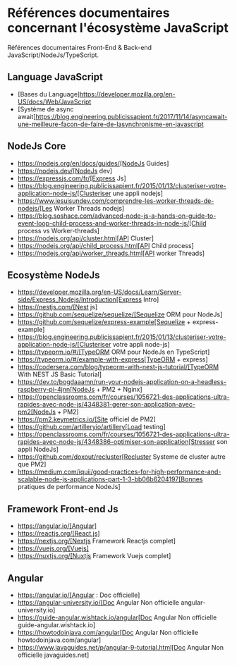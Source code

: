 # Références documentaires concernant l'écosystème JavaScript

Références documentaires Front-End &amp; Back-end JavaScript/NodeJs/TypeScript.


## Language JavaScript

* [Bases du Language]https://developer.mozilla.org/en-US/docs/Web/JavaScript
* [Système de async await]https://blog.engineering.publicissapient.fr/2017/11/14/asyncawait-une-meilleure-facon-de-faire-de-lasynchronisme-en-javascript


## NodeJs Core

* https://nodejs.org/en/docs/guides/[NodeJs Guides]
* https://nodejs.dev/[NodeJs dev]
* https://expressjs.com/fr/[Express Js]
* https://blog.engineering.publicissapient.fr/2015/01/13/clusteriser-votre-application-node-js/[Clusteriser une appli nodejs]
* https://www.jesuisundev.com/comprendre-les-worker-threads-de-nodejs/[Les Worker Threads nodejs]
* https://blog.soshace.com/advanced-node-js-a-hands-on-guide-to-event-loop-child-process-and-worker-threads-in-node-js/[Child process vs Worker-threads]
* https://nodejs.org/api/cluster.html[API Cluster]
* https://nodejs.org/api/child_process.html[API Child process]
* https://nodejs.org/api/worker_threads.html[API worker Threads]


## Ecosystème NodeJs

* https://developer.mozilla.org/en-US/docs/Learn/Server-side/Express_Nodejs/Introduction[Express Intro]
* https://nestjs.com/[Nest js]
* https://github.com/sequelize/sequelize/[Sequelize ORM pour NodeJs]
* https://github.com/sequelize/express-example[Sequelize + express-example]
* https://blog.engineering.publicissapient.fr/2015/01/13/clusteriser-votre-application-node-js/[Clusteriser votre appli node-js]
* https://typeorm.io/#/[TypeORM ORM pour NodeJs en TypeScript]
* https://typeorm.io/#/example-with-express[TypeORM + express]
* https://codersera.com/blog/typeorm-with-nest-js-tutorial/[TypeORM With NEST JS Basic Tutorial]
* https://dev.to/bogdaaamn/run-your-nodejs-application-on-a-headless-raspberry-pi-4jnn[NodeJs + PM2 + Nginx]
* https://openclassrooms.com/fr/courses/1056721-des-applications-ultra-rapides-avec-node-js/4348381-gerer-son-application-avec-pm2[NodeJs + PM2]
* https://pm2.keymetrics.io/[Site officiel de PM2]
* https://github.com/artilleryio/artillery[Load testing]
* https://openclassrooms.com/fr/courses/1056721-des-applications-ultra-rapides-avec-node-js/4348386-optimiser-son-application[Stresser son appli NodeJs]
* https://github.com/doxout/recluster[Recluster Systeme de cluster autre que PM2]
* https://medium.com/iquii/good-practices-for-high-performance-and-scalable-node-js-applications-part-1-3-bb06b6204197[Bonnes pratiques de performance NodeJs]


## Framework Front-end Js

* https://angular.io/[Angular]
* https://reactjs.org/[React.js]
* https://nextjs.org/[Nextjs Framework Reactjs complet]
* https://vuejs.org/[Vuejs]
* https://nuxtjs.org/[Nuxtjs Framework Vuejs complet]


## Angular

* https://angular.io/[Angular : Doc officielle]
* https://angular-university.io/[Doc Angular Non officielle angular-university.io]
* https://guide-angular.wishtack.io/angular[Doc Angular Non officielle guide-angular.wishtack.io]
* https://howtodoinjava.com/angular[Doc Angular Non officielle howtodoinjava.com/angular]
* https://www.javaguides.net/p/angular-9-tutorial.html[Doc Angular Non officielle javaguides.net]

